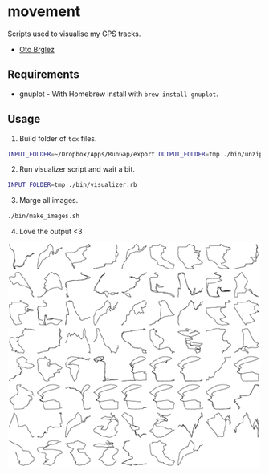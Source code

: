 # movement

Scripts used to visualise my GPS tracks.

- [Oto Brglez](https://github.com/otobrglez)

## Requirements

- gnuplot - With Homebrew install with `brew install gnuplot`.

## Usage

1. Build folder of `tcx` files.

```bash
INPUT_FOLDER=~/Dropbox/Apps/RunGap/export OUTPUT_FOLDER=tmp ./bin/unzip-rungap.sh
```

2. Run visualizer script and wait a bit.

```bash
INPUT_FOLDER=tmp ./bin/visualizer.rb
```

3. Marge all images.

```bash
./bin/make_images.sh
```

4. Love the output <3

![out-montage](out-montage.jpg)

